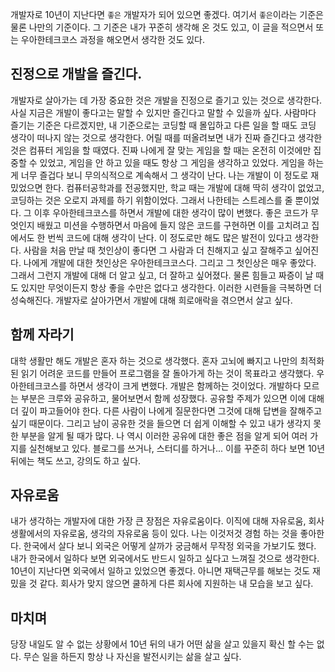 개발자로 10년이 지난다면 `좋은` 개발자가 되어 있으면 좋겠다. 여기서 `좋은`이라는 기준은 물론 나만의 기준이다. 그 기준은 내가 꾸준히 생각해 온 것도 있고, 이 글을 적으면서 또는 우아한테크코스 과정을 해오면서 생각한 것도 있다.

## 진정으로 개발을 즐긴다.
개발자로 살아가는 데 가장 중요한 것은 개발을 진정으로 즐기고 있는 것으로 생각한다. 사실 지금은 개발이 좋다고는 말할 수 있지만 즐긴다고 말할 수 있을까 싶다. 사람마다 즐기는 기준은 다르겠지만, 내 기준으로는 코딩할 때 몰입하고 다른 일을 할 때도 코딩 생각이 떠나지 않는 것으로 생각한다. 어릴 때를 떠올려보면 내가 진짜 즐긴다고 생각한 것은 컴퓨터 게임을 할 때였다. 진짜 나에게 잘 맞는 게임을 할 때는 온전히 이것에만 집중할 수 있었고, 게임을 안 하고 있을 때도 항상 그 게임을 생각하고 있었다. 게임을 하는 게 너무 즐겁다 보니 무의식적으로 계속해서 그 생각이 난다. 나는 개발이 이 정도로 재밌었으면 한다. 컴퓨터공학과를 전공했지만, 학교 때는 개발에 대해 딱히 생각이 없었고, 코딩하는 것은 오로지 과제를 하기 위함이었다. 그래서 나한테는 스트레스를 줄 뿐이었다. 그 이후 우아한테크코스를 하면서 개발에 대한 생각이 많이 변했다. 좋은 코드가 무엇인지 배웠고 미션을 수행하면서 마음에 들지 않은 코드를 구현하면 이를 고치려고 집에서도 한 번씩 코드에 대해 생각이 난다. 이 정도로만 해도 많은 발전이 있다고 생각한다. 사람을 처음 만날 때 첫인상이 좋다면 그 사람과 더 친해지고 싶고 잘해주고 싶어진다. 나에게 개발에 대한 첫인상은 우아한테크코스다. 그리고 그 첫인상은 매우 좋았다. 그래서 그런지 개발에 대해 더 알고 싶고, 더 잘하고 싶어졌다. 물론 힘들고 짜증이 날 때도 있지만 무엇이든지 항상 좋을 수만은 없다고 생각한다. 이러한 시련들을 극복하면 더 성숙해진다. 개발자로 살아가면서 개발에 대해 희로애락을 겪으면서 살고 싶다.

## 함께 자라기
대학 생활만 해도 개발은 혼자 하는 것으로 생각했다. 혼자 고뇌에 빠지고 나만의 최적화된 읽기 어려운 코드를 만들어 프로그램을 잘 돌아가게 하는 것이 목표라고 생각했다. 우아한테크코스를 하면서 생각이 크게 변했다. 개발은 함께하는 것이었다. 개발하다 모르는 부분은 크루와 공유하고, 물어보면서 함께 성장했다. 공유할 주제가 있으면 이에 대해 더 깊이 파고들어야 한다. 다른 사람이 나에게 질문한다면 그것에 대해 답변을 잘해주고 싶기 때문이다. 그리고 남이 공유한 것을 들으면 더 쉽게 이해할 수 있고 내가 생각지 못한 부분을 알게 될 때가 많다. 나 역시 이러한 공유에 대한 좋은 점을 알게 되어 여러 가지를 실천해보고 있다. 블로그를 쓰거나, 스터디를 하거나... 이를 꾸준히 하다 보면 10년 뒤에는 책도 쓰고, 강의도 하고 싶다.

## 자유로움
내가 생각하는 개발자에 대한 가장 큰 장점은 자유로움이다. 이직에 대해 자유로움, 회사 생활에서의 자유로움, 생각의 자유로움 등이 있다. 나는 이것저것 경험 하는 것을 좋아한다. 한국에서 살다 보니 외국은 어떻게 살까가 궁금해서 무작정 외국을 가보기도 했다. 내가 한국에서 일하다 보면 외국에서도 반드시 일하고 싶다고 느껴질 것으로 생각한다. 10년이 지난다면 외국에서 일하고 있었으면 좋겠다. 아니면 재택근무를 해보는 것도 재밌을 것 같다. 회사가 맞지 않으면 쿨하게 다른 회사에 지원하는 내 모습을 보고 싶다.

## 마치며
당장 내일도 알 수 없는 상황에서 10년 뒤의 내가 어떤 삶을 살고 있을지 확신 할 수는 없다. 무슨 일을 하든지 항상 나 자신을 발전시키는 삶을 살고 싶다.
